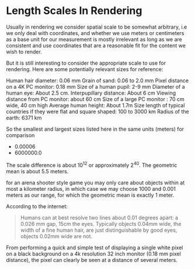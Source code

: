 # Length Scales In Rendering

Usually in rendering we consider spatial scale to be somewhat arbitrary, i.e we only deal with coordinates, and whether we use meters or centimeters as
a base unit for our measurement is mostly irrelevant as long as we are consistent and use coordinates that are a reasonable fit for the content we wish to render.

But it is still interesting to consider the appropriate scale to use for rendering.
Here are some potentially relevant sizes for reference:

Human hair diameter: 0.06 mm
Grain of sand: 0.06 to 2.0 mm
Pixel distance on a 4K PC monitor: 0.18 mm
Size of a human pupil: 2-9 mm
Diameter of a human eye: About 2.5 cm.
Interpupillary distance: About 6 cm
Viewing distance from PC monitor: about 60 cm
Size of a large PC monitor : 70 cm wide, 40 cm high
Average human height: About 1.7m
Size length of typical countries if they were flat and square shaped: 100 to 3000 km
Radius of the earth: 6371 km

So the smallest and largest sizes listed here in the same units (meters) for comparison
- 0.00006
- 6000000.0

The scale difference is about $10^12$ or approximately $2^40$. The geometric mean is about 5.5 meters.

for an arena shooter style game you may only care about objects within at most a kilometer radius, in which case we may choose 1000 and 0.001 meters as our range,
for which the geometric mean is exactly 1 meter.

According to the internet:
> Humans can at best resolve two lines about 0.01 degrees apart: a 0.026 mm gap, 15cm the eyes.
> Typically objects 0.04mm wide, the width of a fine human hair, are just distinguishable by good eyes, objects 0.02mm wide are not.

From performing a quick and simple test of displaying a single white pixel on a black background on a 4k resolution 32 inch monitor (0.18 mm pixel distance),
the pixel can clearly be seen at a distance of several meters.

